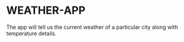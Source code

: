# WEATHER-APP
The app will tell us the current weather of a particular city along with temperature details.
